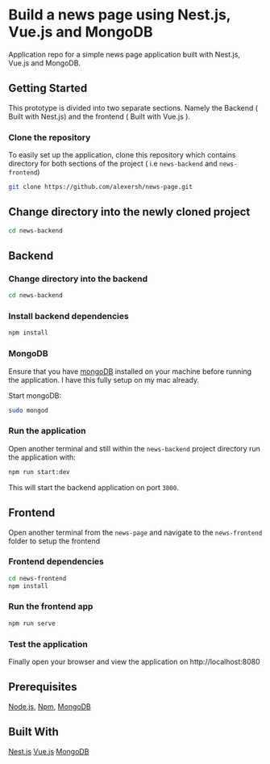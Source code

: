 # Build a news page using Nest.js, Vue.js and MongoDB

Application repo for a simple news page application built with Nest.js, Vue.js and MongoDB.

## Getting Started
This prototype is divided into two separate sections. Namely the Backend ( Built with Nest.js) and the frontend
( Built with Vue.js ).

### Clone the repository
To easily set up the application, clone this repository which contains directory for both sections of the project ( i.e `news-backend` and `news-frontend`)

```bash
git clone https://github.com/alexersh/news-page.git
```

## Change directory into the newly cloned project
```bash
cd news-backend
```

## Backend
### Change directory into the backend
```bash
cd news-backend
```

### Install backend dependencies

```bash
npm install
```

### MongoDB
Ensure that you have [mongoDB](https://www.mongodb.com/products/compass) installed on your machine before running the application. I have this fully setup on my mac already.

Start mongoDB:

```bash
sudo mongod
```

### Run the application
Open another terminal and still within the `news-backend` project directory run the application with:

```bash
npm run start:dev
```

This will start the backend application on port `3000`.

## Frontend
Open another terminal from the `news-page` and navigate to the `news-frontend` folder to setup the frontend

### Frontend dependencies
```bash
cd news-frontend
npm install
```

### Run the frontend app

```bash
npm run serve
```

### Test the application
Finally open your browser and view the application on http://localhost:8080

## Prerequisites
 [Node.js](https://nodejs.org/en/), [Npm](https://www.npmjs.com/), [MongoDB](https://docs.mongodb.com/v3.2/installation/)

## Built With
[Nest.js](https://nestjs.com/)
[Vue.js](https://vuejs.org/)
[MongoDB](https://www.mongodb.com/) 
